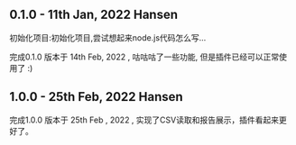 ## 0.1.0 - 11th Jan, 2022 Hansen
初始化项目:初始化项目,尝试想起来node.js代码怎么写... 

完成0.1.0 版本于 14th Feb, 2022 , 咕咕咕了一些功能, 但是插件已经可以正常使用了 :)

## 1.0.0 - 25th Feb, 2022 Hansen
完成1.0.0 版本于 25th Feb , 2022 , 实现了CSV读取和报告展示，插件看起来更好了。
